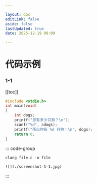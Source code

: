 ```yaml
---

layout: doc
editLink: false
aside: false
lastUpdated: true
date: 2025-12-19 08:09

---
```


# 代码示例
### 1-1

[[toc]]

```c
#include <stdio.h>
int main(void)
{
    int dogs;
    printf("您有多少只狗？\n");
    scanf("%d", &dogs);
    printf("所以你有 %d 只狗！\n", dogs);
    return 0;
}
```

::: code-group

```shell [clang]
clang file.c -o file
```

```md:img [Terminal 控制台]
![](./screenshot-1-1.jpg)
```
:::